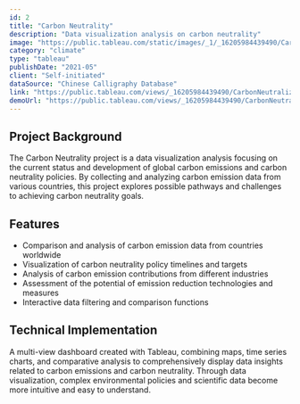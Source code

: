 ```yaml
---
id: 2
title: "Carbon Neutrality"
description: "Data visualization analysis on carbon neutrality"
image: "https://public.tableau.com/static/images/_1/_16205984439490/CarbonNeutralization/1_rss.png"
category: "climate"
type: "tableau"
publishDate: "2021-05"
client: "Self-initiated"
dataSource: "Chinese Calligraphy Database"
link: "https://public.tableau.com/views/_16205984439490/CarbonNeutralization"
demoUrl: "https://public.tableau.com/views/_16205984439490/CarbonNeutralization"
---
```


## Project Background

The Carbon Neutrality project is a data visualization analysis focusing on the current status and development of global carbon emissions and carbon neutrality policies. By collecting and analyzing carbon emission data from various countries, this project explores possible pathways and challenges to achieving carbon neutrality goals.

## Features

- Comparison and analysis of carbon emission data from countries worldwide
- Visualization of carbon neutrality policy timelines and targets
- Analysis of carbon emission contributions from different industries
- Assessment of the potential of emission reduction technologies and measures
- Interactive data filtering and comparison functions

## Technical Implementation

A multi-view dashboard created with Tableau, combining maps, time series charts, and comparative analysis to comprehensively display data insights related to carbon emissions and carbon neutrality. Through data visualization, complex environmental policies and scientific data become more intuitive and easy to understand.